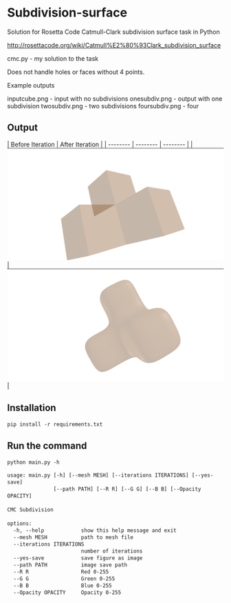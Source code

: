 # Subdivision-surface

Solution for Rosetta Code Catmull-Clark subdivision surface task in Python

http://rosettacode.org/wiki/Catmull%E2%80%93Clark_subdivision_surface

cmc.py - my solution to the task

Does not handle holes or faces without 4 points.

Example outputs

inputcube.png - input with no subdivisions
onesubdiv.png - output with one subdivision
twosubdiv.png - two subdivisions
foursubdiv.png - four

## Output
| Before Iteration | After Iteration |
| -------- | -------- | -------- |
| ![](images/01.png) | ![](images/02.png) |



## Installation
```
pip install -r requirements.txt
```

## Run the command
```
python main.py -h
```
```
usage: main.py [-h] [--mesh MESH] [--iterations ITERATIONS] [--yes-save]
               [--path PATH] [--R R] [--G G] [--B B] [--Opacity OPACITY]

CMC Subdivision

options:
  -h, --help            show this help message and exit
  --mesh MESH           path to mesh file
  --iterations ITERATIONS
                        number of iterations
  --yes-save            save figure as image
  --path PATH           image save path
  --R R                 Red 0-255
  --G G                 Green 0-255
  --B B                 Blue 0-255
  --Opacity OPACITY     Opacity 0-255
```